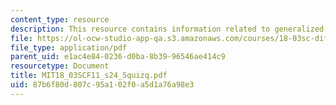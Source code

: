 ```yaml
---
content_type: resource
description: This resource contains information related to generalized derivatives.
file: https://ol-ocw-studio-app-qa.s3.amazonaws.com/courses/18-03sc-differential-equations-fall-2011/87b6f80d807c95a102f0a5d1a76a98e3_MIT18_03SCF11_s24_5quizq.pdf
file_type: application/pdf
parent_uid: e1ac4e84-0236-d0ba-8b39-96546ae414c9
resourcetype: Document
title: MIT18_03SCF11_s24_5quizq.pdf
uid: 87b6f80d-807c-95a1-02f0-a5d1a76a98e3
---
```

